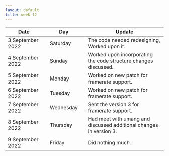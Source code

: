 ```yaml
---
layout: default
title: week 12
---
```


|Date        ||Day          ||Update
| -----------|-|------------|-|-------------|
3 September 2022 ||Saturday        || The code needed redesigning, Worked upon it.
4 September 2022 ||Sunday        ||  Worked upon incorporating the code structure changes discussed.
5 September 2022 ||Monday        ||  Worked on new patch for framerate support.
6 September 2022 ||Tuesday        || Worked on new patch for framerate support.
7 September 2022 ||Wednesday        || Sent the version 3 for framerate support.
8 September 2022 ||Thursday        || Had meet with umang and discussed additional changes in version 3.
9 September 2022 ||Friday        || Did nothing much.
